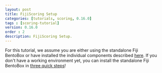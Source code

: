 ```yaml
---
layout: post
title: FijiScoring Setup
categories: [tutorials, scoring, 0.16.0]
tags : [scoring-tutorial]
version: 0.16.0
order : 2
description: FijiScoring Setup.
---
```

For this tutorial, we assume you are either using the standalone Fiji BentoBox or have
installed the individual components described [here](http://www.fiji.org/getstarted/).
If you don't have a working environment yet, you can install the standalone Fiji BentoBox
in [three quick steps](http://www.fiji.org/#tryit)!

